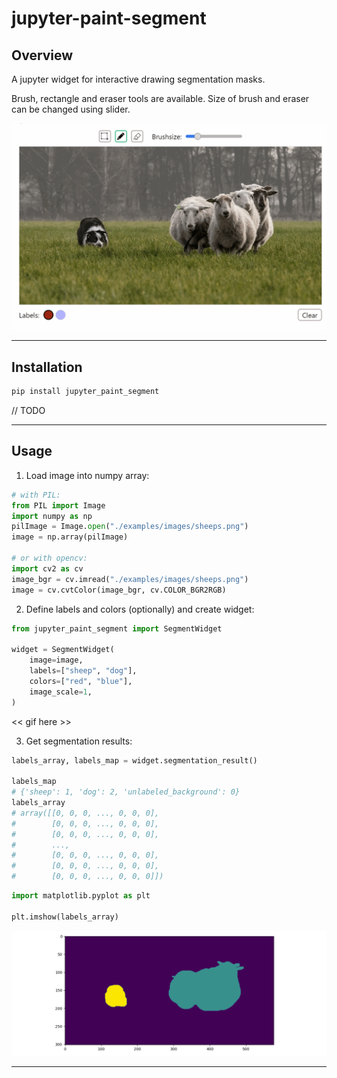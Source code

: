# jupyter-paint-segment


## Overview

A jupyter widget for interactive drawing segmentation masks.

Brush, rectangle and eraser tools are available.
Size of brush and eraser can be changed using slider.


![](./docs/images/sheep_dog_interactive.gif)


---

## Installation

```sh
pip install jupyter_paint_segment
```
// TODO


---

## Usage

1. Load image into numpy array:
```python
# with PIL: 
from PIL import Image
import numpy as np
pilImage = Image.open("./examples/images/sheeps.png")
image = np.array(pilImage)

# or with opencv:
import cv2 as cv
image_bgr = cv.imread("./examples/images/sheeps.png")
image = cv.cvtColor(image_bgr, cv.COLOR_BGR2RGB)
```

2. Define labels and colors (optionally) and create widget:
```python
from jupyter_paint_segment import SegmentWidget

widget = SegmentWidget(
    image=image,
    labels=["sheep", "dog"],
    colors=["red", "blue"],
    image_scale=1,
)
```

<< gif here >>


3. Get segmentation results:
```python
labels_array, labels_map = widget.segmentation_result()

labels_map
# {'sheep': 1, 'dog': 2, 'unlabeled_background': 0}
labels_array
# array([[0, 0, 0, ..., 0, 0, 0],
#        [0, 0, 0, ..., 0, 0, 0],
#        [0, 0, 0, ..., 0, 0, 0],
#        ...,
#        [0, 0, 0, ..., 0, 0, 0],
#        [0, 0, 0, ..., 0, 0, 0],
#        [0, 0, 0, ..., 0, 0, 0]])
```

```python
import matplotlib.pyplot as plt

plt.imshow(labels_array)
```

![](./docs/images/result_seg_mask.png)


---


